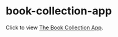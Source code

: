 book-collection-app
===================

Click to view [The Book Collection App](http://kathleentamboer.com/book-collection-app).
